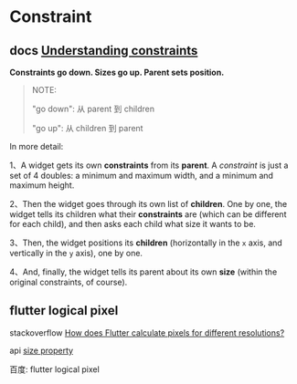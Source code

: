 # Constraint

## docs [Understanding constraints](https://docs.flutter.dev/development/ui/layout/constraints)

**Constraints go down. Sizes go up. Parent sets position.**

> NOTE: 
>
> "go down":  从 parent 到 children
>
> "go up": 从 children 到 parent

In more detail:

1、A widget gets its own **constraints** from its **parent**. A *constraint* is just a set of 4 doubles: a minimum and maximum width, and a minimum and maximum height.

2、Then the widget goes through its own list of **children**. One by one, the widget tells its children what their **constraints** are (which can be different for each child), and then asks each child what size it wants to be.

3、Then, the widget positions its **children** (horizontally in the `x` axis, and vertically in the `y` axis), one by one.

4、And, finally, the widget tells its parent about its own **size** (within the original constraints, of course).



## flutter logical pixel

stackoverflow [How does Flutter calculate pixels for different resolutions?](https://stackoverflow.com/questions/44572330/how-does-flutter-calculate-pixels-for-different-resolutions)

api [size property](https://api.flutter.dev/flutter/widgets/MediaQueryData/size.html)

百度: flutter logical pixel